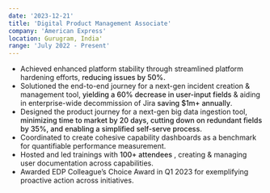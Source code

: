 ```yaml
---
date: '2023-12-21'
title: 'Digital Product Management Associate'
company: 'American Express'
location: Gurugram, India'
range: 'July 2022 - Present'
---
```

<style> 
p{
    font-size: inherit;
}
.bold-primary{
    color: var(--primary);
    font-weight: 500;
    margin: 0px;
    display: inline;
}
</style>
- Achieved enhanced platform stability through streamlined platform hardening efforts, <p class="bold-primary">reducing issues by 50%. </p>
- Solutioned the end-to-end journey for a next-gen incident creation & management tool,<p class="bold-primary"> yielding a 60% decrease in user-input fields </p> & aiding in enterprise-wide decommission of Jira <p class="bold-primary">saving $1m+ annually</p>.
- Designed the product journey for a next-gen big data ingestion tool, <p class="bold-primary"> minimizing time to market by 20 days, cutting down on redundant fields by 35%, and enabling a simplified self-serve process.</p>
- Coordinated to create cohesive capability dashboards as a benchmark for quantifiable performance measurement.
- Hosted and led trainings with <p class="bold-primary">100+ attendees </p>, creating & managing user documentation across capabilities.
- Awarded EDP Colleague’s Choice Award in Q1 2023 for exemplifying proactive action across initiatives.
